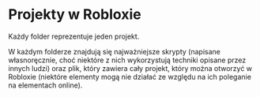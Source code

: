 # Projekty w Robloxie
Każdy folder reprezentuje jeden projekt.

W każdym folderze znajdują się najważniejsze skrypty (napisane własnoręcznie, choć niektóre z nich wykorzystują techniki opisane przez innych ludzi) oraz plik, który zawiera cały projekt, który można otworzyć w Robloxie (niektóre elementy mogą nie działać ze względu na ich poleganie na elementach online).

